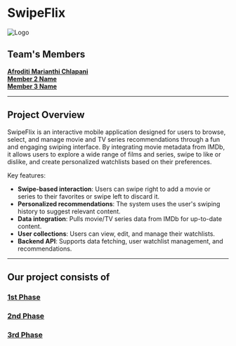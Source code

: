 # SwipeFlix

![Logo](front-end/public/big_logo.png)

## Team's Members

**[Afroditi Marianthi Chlapani](mailto:email1@domain.com)**  
**[Member 2 Name](mailto:email2@domain.com)**  
**[Member 3 Name](mailto:email3@domain.com)**  

---

## Project Overview

SwipeFlix is an interactive mobile application designed for users to browse, select, and manage movie and TV series recommendations through a fun and engaging swiping interface. By integrating movie metadata from IMDb, it allows users to explore a wide range of films and series, swipe to like or dislike, and create personalized watchlists based on their preferences.

Key features:
- **Swipe-based interaction**: Users can swipe right to add a movie or series to their favorites or swipe left to discard it.
- **Personalized recommendations**: The system uses the user's swiping history to suggest relevant content.
- **Data integration**: Pulls movie/TV series data from IMDb for up-to-date content.
- **User collections**: Users can view, edit, and manage their watchlists.
- **Backend API**: Supports data fetching, user watchlist management, and recommendations.

---

## Our project consists of

### [1st Phase](https://github.com/ntua-el20889/SwipeFlix/tree/main/Phase1)
### [2nd Phase](https://github.com/ntua-el20889/SwipeFlix/tree/main/Phase2)
### [3rd Phase](https://github.com/ntua-el20889/SwipeFlix/tree/main/Phase3)


